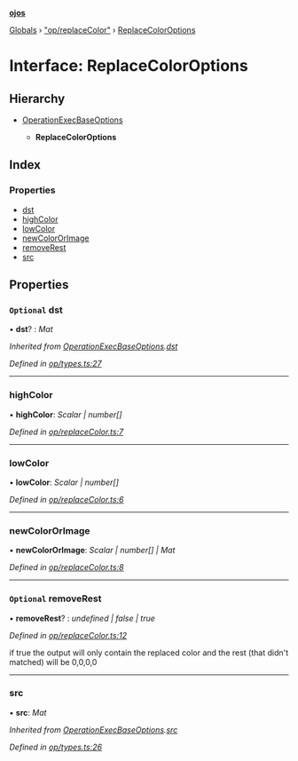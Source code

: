 **[ojos](../README.md)**

[Globals](../README.md) › ["op/replaceColor"](../modules/_op_replacecolor_.md) › [ReplaceColorOptions](_op_replacecolor_.replacecoloroptions.md)

# Interface: ReplaceColorOptions

## Hierarchy

* [OperationExecBaseOptions](_op_types_.operationexecbaseoptions.md)

  * **ReplaceColorOptions**

## Index

### Properties

* [dst](_op_replacecolor_.replacecoloroptions.md#optional-dst)
* [highColor](_op_replacecolor_.replacecoloroptions.md#highcolor)
* [lowColor](_op_replacecolor_.replacecoloroptions.md#lowcolor)
* [newColorOrImage](_op_replacecolor_.replacecoloroptions.md#newcolororimage)
* [removeRest](_op_replacecolor_.replacecoloroptions.md#optional-removerest)
* [src](_op_replacecolor_.replacecoloroptions.md#src)

## Properties

### `Optional` dst

• **dst**? : *Mat*

*Inherited from [OperationExecBaseOptions](_op_types_.operationexecbaseoptions.md).[dst](_op_types_.operationexecbaseoptions.md#optional-dst)*

*Defined in [op/types.ts:27](https://github.com/cancerberoSgx/mirada/blob/f2ba50d/ojos/src/op/types.ts#L27)*

___

###  highColor

• **highColor**: *Scalar | number[]*

*Defined in [op/replaceColor.ts:7](https://github.com/cancerberoSgx/mirada/blob/f2ba50d/ojos/src/op/replaceColor.ts#L7)*

___

###  lowColor

• **lowColor**: *Scalar | number[]*

*Defined in [op/replaceColor.ts:6](https://github.com/cancerberoSgx/mirada/blob/f2ba50d/ojos/src/op/replaceColor.ts#L6)*

___

###  newColorOrImage

• **newColorOrImage**: *Scalar | number[] | Mat*

*Defined in [op/replaceColor.ts:8](https://github.com/cancerberoSgx/mirada/blob/f2ba50d/ojos/src/op/replaceColor.ts#L8)*

___

### `Optional` removeRest

• **removeRest**? : *undefined | false | true*

*Defined in [op/replaceColor.ts:12](https://github.com/cancerberoSgx/mirada/blob/f2ba50d/ojos/src/op/replaceColor.ts#L12)*

if true the output will only contain the replaced color and the rest (that didn't matched) will be 0,0,0,0

___

###  src

• **src**: *Mat*

*Inherited from [OperationExecBaseOptions](_op_types_.operationexecbaseoptions.md).[src](_op_types_.operationexecbaseoptions.md#src)*

*Defined in [op/types.ts:26](https://github.com/cancerberoSgx/mirada/blob/f2ba50d/ojos/src/op/types.ts#L26)*